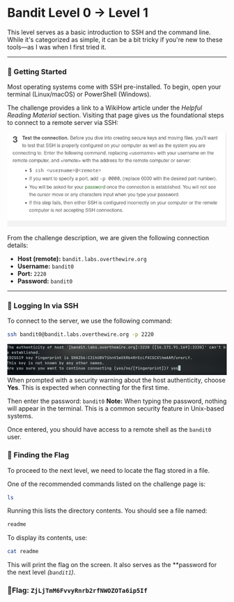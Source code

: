 # Bandit Level 0 → Level 1

This level serves as a basic introduction to SSH and the command line. While it's categorized as simple, it can be a bit tricky if you're new to these tools—as I was when I first tried it.

---
### 🔧 Getting Started

Most operating systems come with SSH pre-installed. To begin, open your terminal (Linux/macOS) or PowerShell (Windows).

The challenge provides a link to a WikiHow article under the *Helpful Reading Material* section. Visiting that page gives us the foundational steps to connect to a remote server via SSH:


![wikihow_use-ssh.png](images/wikihow_use-ssh.png)

From the challenge description, we are given the following connection details:

- **Host (remote):** `bandit.labs.overthewire.org`  
- **Username:** `bandit0`  
- **Port:** `2220`  
- **Password:** `bandit0`  

---

### 🔑 Logging In via SSH

To connect to the server, we use the following command:

```bash
ssh bandit0@bandit.labs.overthewire.org -p 2220 
```

  ![ssh-bandit0.png](images/ssh-bandit0.png)
When prompted with a security warning about the host authenticity, choose **Yes**. This is expected when connecting for the first time.

Then enter the password: `bandit0`
**Note:** When typing the password, nothing will appear in the terminal. This is a common security feature in Unix-based systems.

Once entered, you should have access to a remote shell as the `bandit0` user.

### 🎯 Finding the Flag

To proceed to the next level, we need to locate the flag stored in a file.

One of the recommended commands listed on the challenge page is:
```bash
ls
```
Running this lists the directory contents. You should see a file named:
```bash 
readme
```
To display its contents, use:
```bash
cat readme
```
This will print the flag on the screen. It also serves as the **password for the next level *(`bandit1`)*.

### 🏁Flag: `ZjLjTmM6FvvyRnrb2rfNWOZOTa6ip5If`

